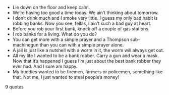  - Lie down on the floor and keep calm.
 - We’re having too good a time today. We ain’t thinking about tomorrow.
 - I don’t drink much and I smoke very little. I guess my only bad habit is robbing banks. Now you see, fellas, I ain’t such a bad guy at heart.
 - Before you rob your first bank, knock off a couple of gas stations.
 - I rob banks for a living. What do you do?
 - You can get more with a simple prayer and a Thompson sub-machinegun than you can with a simple prayer alone.
 - A jail is just like a nutshell with a worm in it, the worm will always get out.
 - All my life I wanted to be a bank robber. Carry a gun and wear a mask. Now that it’s happened I guess I’m just about the best bank robber they ever had. And I sure am happy.
 - My buddies wanted to be firemen, farmers or policemen, something like that. Not me, I just wanted to steal people’s money!

9 quotes